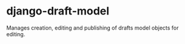 django-draft-model
==================

Manages creation, editing and publishing of drafts model objects for editing.
